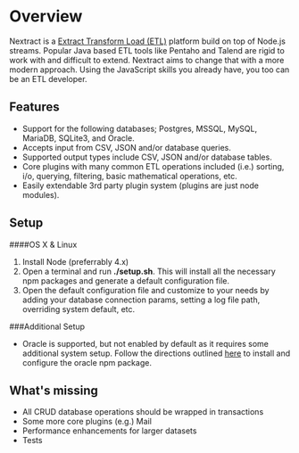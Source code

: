 # Overview
Nextract is a [Extract Transform Load (ETL)](https://en.wikipedia.org/wiki/Extract,_transform,_load) platform build on top of Node.js streams. Popular Java based ETL tools like Pentaho and Talend are rigid to work with and difficult to extend.  Nextract aims to change that with a more modern approach.  Using the JavaScript skills you already have, you too can be an ETL developer.

## Features

 - Support for the following databases; Postgres, MSSQL, MySQL, MariaDB, SQLite3, and Oracle.
 - Accepts input from CSV, JSON and/or database queries.
 - Supported output types include CSV, JSON and/or database tables.
 - Core plugins with many common ETL operations included (i.e.) sorting, i/o, querying, filtering, basic mathematical operations, etc.
 - Easily extendable 3rd party plugin system (plugins are just node modules).

## Setup

####OS X & Linux

 1. Install Node (preferrably 4.x)
 2. Open a terminal and run **./setup.sh**.  This will install all the necessary npm packages and generate a default configuration file.
 3. Open the default configuration file and customize to your needs by adding your database connection params, setting a log file path, overriding system default, etc.

###Additional Setup

 - Oracle is supported, but not enabled by default as it requires some additional system setup. Follow the directions outlined [here](https://www.npmjs.com/package/oracle) to install and configure the oracle npm package.

## What's missing

 - All CRUD database operations should be wrapped in transactions
 - Some more core plugins (e.g.) Mail
 - Performance enhancements for larger datasets
 - Tests

